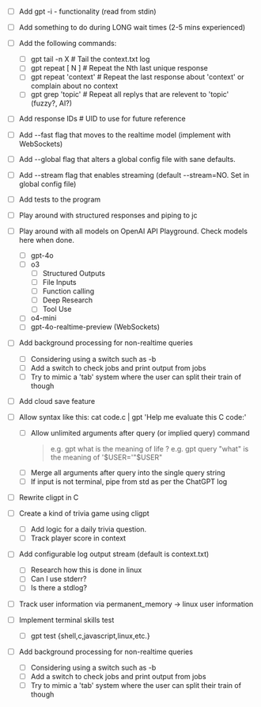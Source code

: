 - [ ] Add gpt -i - functionality (read from stdin)
- [ ] Add something to do during LONG wait times (2-5 mins experienced)
- [ ] Add the following commands:
    - [ ] gpt tail -n X             # Tail the context.txt log
    - [ ] gpt repeat [ N ]          # Repeat the Nth last unique response
    - [ ] gpt repeat 'context'      # Repeat the last response about 'context' or complain about no context
    - [ ] gpt grep 'topic'          # Repeat all replys that are relevent to 'topic' (fuzzy?, AI?)

- [ ] Add response IDs        # UID to use for future reference

- [ ] Add --fast flag that moves to the realtime model (implement with WebSockets)

- [ ] Add --global flag that alters a global config file with sane defaults.

- [ ] Add --stream flag that enables streaming (default --stream=NO. Set in global config file)

- [ ] Add tests to the program

- [ ] Play around with structured responses and piping to jc

- [ ] Play around with all models on OpenAI API Playground. Check models here when done.
    - [ ] gpt-4o
    - [ ] o3
        - [ ] Structured Outputs
        - [ ] File Inputs
        - [ ] Function calling
        - [ ] Deep Research
        - [ ] Tool Use
    - [ ] o4-mini
    - [ ] gpt-4o-realtime-preview (WebSockets)

- [ ] Add background processing for non-realtime queries
    - [ ] Considering  using a switch such as -b
    - [ ] Add a switch to check jobs and print output from jobs
    - [ ] Try to mimic a 'tab' system where the user can split their train of though

- [ ] Add cloud save feature

- [ ] Allow syntax like this: cat code.c | gpt 'Help me evaluate this C code:'
    - [ ] Allow unlimited arguments after query (or implied query) command
      > e.g. gpt what is the meaning of life \?
      > e.g. gpt query "what" is the meaning of '$USER='"$USER"
    - [ ] Merge all arguments after query into the single query string
    - [ ] If input is not terminal, pipe from std as per the ChatGPT log

- [ ] Rewrite cligpt in C

- [ ] Create a kind of trivia game using cligpt
    - [ ] Add logic for a daily trivia question.
    - [ ] Track player score in context

- [ ] Add configurable log output stream (default is context.txt)
    - [ ] Research how this is done in linux
    - [ ] Can I use stderr?
    - [ ] Is there a stdlog?

- [ ] Track user information via permanent_memory -> linux user information

- [ ] Implement terminal skills test
    - [ ] gpt test {shell,c,javascript,linux,etc.}

- [ ] Add background processing for non-realtime queries
    - [ ] Considering  using a switch such as -b
    - [ ] Add a switch to check jobs and print output from jobs
    - [ ] Try to mimic a 'tab' system where the user can split their train of though
